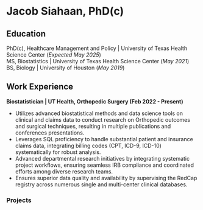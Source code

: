 # Jacob Siahaan, PhD(c)

## Education
PhD(c), Healthcare Management and Policy | University of Texas Health Science Center (_Expected May 2025_)								       		
MS, Biostatistics	| University of Texas Health Science Center (_May 2021_)	 			        		
BS, Biology | University of Houston (_May 2019_)

## Work Experience
**Biostatistician | UT Health, Orthopedic Surgery (Feb 2022 - Present)**
- Utilizes advanced biostatistical methods and data science tools on clinical and claims data to conduct research on Orthopedic outcomes and surgical techniques, resulting in multiple publications and conferences presentations.
- Leverages SQL proficiency to handle substantial patient and insurance claims data, integrating billing codes (CPT, ICD-9, ICD-10) systematically for robust analysis.
- Advanced departmental research initiatives by integrating systematic project workflows, ensuring seamless IRB compliance and coordinated efforts among diverse research teams.  
- Ensures superior data quality and availability by supervising the RedCap registry across numerous single and multi-center clinical databases.

### Projects
